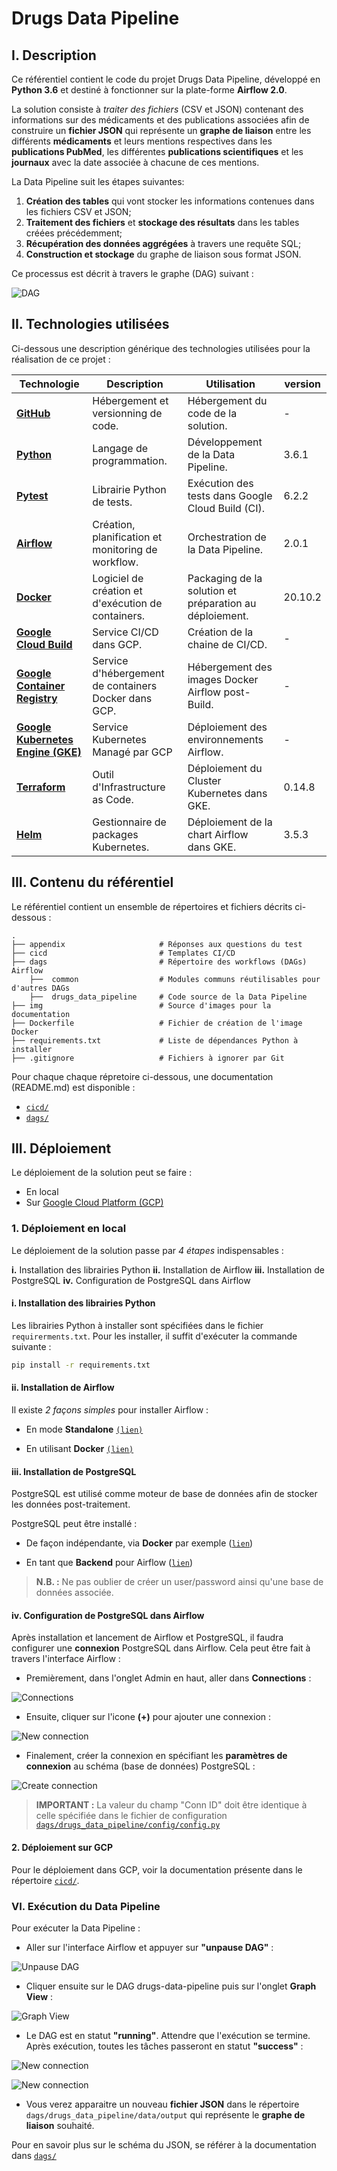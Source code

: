 # Drugs Data Pipeline

## I. Description

Ce référentiel contient le code du projet Drugs Data Pipeline, développé en **Python 3.6** et destiné à fonctionner sur la plate-forme **Airflow 2.0**.

La solution consiste à *traiter des fichiers* (CSV et JSON) contenant des informations sur des médicaments et des publications associées afin de construire un **fichier JSON** qui représente un **graphe de liaison** entre les différents **médicaments** et leurs mentions respectives dans les **publications PubMed**, les différentes **publications scientifiques** et  les **journaux** avec la date associée à chacune de ces mentions.

La Data Pipeline suit les étapes suivantes:

1. **Création des tables** qui vont stocker les informations contenues dans les fichiers CSV et JSON;
2. **Traitement des fichiers** et **stockage des résultats** dans les tables créées précédemment;
3. **Récupération des données aggrégées** à travers une requête SQL;
4. **Construction et stockage** du graphe de liaison sous format JSON.

Ce processus est décrit à travers le graphe (DAG) suivant :

![DAG](./img/dag-subtasks.PNG)

## II. Technologies utilisées

Ci-dessous une description générique des technologies utilisées pour la réalisation de ce projet :

| Technologie  | Description | Utilisation | version |
| ------------- | ------------- | ------------- | ------------- |
| [**GitHub**](https://github.com/) | Hébergement et versionning de code. | Hébergement du code de la solution. | - |
| [**Python**](https://www.python.org/) | Langage de programmation. | Développement de la Data Pipeline. | 3.6.1 |
| [**Pytest**](https://docs.pytest.org/en/stable/) | Librairie Python de tests. | Exécution des tests dans Google Cloud Build (CI). | 6.2.2 |
| [**Airflow**](https://airflow.apache.org/) | Création, planification et monitoring de workflow. | Orchestration de la Data Pipeline. | 2.0.1 |
| [**Docker**](https://www.docker.com/) | Logiciel de création et d'exécution de containers. | Packaging de la solution et préparation au déploiement.| 20.10.2 |
| [**Google Cloud Build**](https://cloud.google.com/build?hl=fr/) | Service CI/CD dans GCP. | Création de la chaine de CI/CD. | - |
| [**Google Container Registry**](https://cloud.google.com/container-registry?hl=fr) | Service d'hébergement de containers Docker dans GCP. | Hébergement des images Docker Airflow post-Build. | - |
| [**Google Kubernetes Engine (GKE)**](https://cloud.google.com/kubernetes-engine?hl=fr) | Service Kubernetes Managé par GCP | Déploiement des environnements Airflow. | - |
| [**Terraform**](https://helm.sh/) | Outil d'Infrastructure as Code. | Déploiement du Cluster Kubernetes dans GKE. | 0.14.8 |
| [**Helm**](https://helm.sh/) | Gestionnaire de packages Kubernetes. | Déploiement de la chart Airflow dans GKE. | 3.5.3 |

## III. Contenu du référentiel

Le référentiel contient un ensemble de répertoires et fichiers décrits ci-dessous :

    .
    ├── appendix                     # Réponses aux questions du test
    ├── cicd                         # Templates CI/CD
    ├── dags                         # Répertoire des workflows (DAGs) Airflow
        ├──  common                  # Modules communs réutilisables pour d'autres DAGs
        ├──  drugs_data_pipeline     # Code source de la Data Pipeline
    ├── img                          # Source d'images pour la documentation
    ├── Dockerfile                   # Fichier de création de l'image Docker
    ├── requirements.txt             # Liste de dépendances Python à installer
    ├── .gitignore                   # Fichiers à ignorer par Git

Pour chaque chaque répretoire ci-dessous, une documentation (README.md) est disponible :

- [```cicd/```](cicd/)
- [```dags/```](dags/)

## III. Déploiement

Le déploiement de la solution peut se faire :

- En local
- Sur [Google Cloud Platform (GCP)](https://cloud.google.com/)

### 1. Déploiement en local

Le déploiement de la solution passe par *4 étapes* indispensables :

**i.**      Installation des librairies Python
**ii.**     Installation de Airflow
**iii.**    Installation de PostgreSQL
**iv.**     Configuration de PostgreSQL dans Airflow

#### i. Installation des librairies Python

Les librairies Python à installer sont spécifiées dans le fichier ```requirerments.txt```.
Pour les installer, il suffit d'exécuter la commande suivante :

```bash
pip install -r requirements.txt
```

#### ii. Installation de Airflow

Il existe *2 façons simples* pour installer Airflow :

- En mode **Standalone** [```(lien)```](http://airflow.apache.org/docs/apache-airflow/stable/start/local.html)

- En utilisant **Docker** [```(lien)```](http://airflow.apache.org/docs/apache-airflow/stable/start/docker.html)

#### iii. Installation de PostgreSQL

PostgreSQL est utilisé comme moteur de base de données afin de stocker les données post-traitement.

PostgreSQL peut être installé :

- De façon indépendante, via **Docker** par exemple ([```lien```](https://hub.docker.com/_/postgres))

- En tant que **Backend** pour Airflow ([```lien```](https://airflow.apache.org/docs/apache-airflow/stable/howto/set-up-database.html))

> **N.B. :** Ne pas oublier de créer un user/password ainsi qu'une base de données associée.

#### iv. Configuration de PostgreSQL dans Airflow

Après installation et lancement de Airflow et PostgreSQL, il faudra configurer une **connexion** PostgreSQL dans Airflow.
Cela peut être fait à travers l'interface Airflow :

- Premièrement, dans l'onglet Admin en haut, aller dans **Connections** :

![Connections](./img/connections.PNG)

- Ensuite, cliquer sur l'icone **(+)** pour ajouter une connexion :

![New connection](./img/new-connection.PNG)

- Finalement, créer la connexion en spécifiant les **paramètres de connexion** au schéma (base de données) PostgreSQL :

![Create connection](./img/create-connection.PNG)

> **IMPORTANT :** La valeur du champ "Conn ID" doit être identique à celle spécifiée dans le fichier de configuration [```dags/drugs_data_pipeline/config/config.py```](dags/drugs_data_pipeline/config/config.py)

#### 2. Déploiement sur GCP

Pour le déploiement dans GCP, voir la documentation présente dans le répertoire [```cicd/```](cicd/).

### VI. Exécution du Data Pipeline

Pour exécuter la Data Pipeline :

- Aller sur l'interface Airflow et appuyer sur **"unpause DAG"** :

![Unpause DAG](./img/unpause-dag.PNG)

- Cliquer ensuite sur le DAG drugs-data-pipeline puis sur l'onglet **Graph View** :

![Graph View](./img/graph-view.PNG)

- Le DAG est en statut **"running"**. Attendre que l'exécution se termine. Après exécution, toutes les tâches passeront en statut **"success"** :

![New connection](./img/dag-running.PNG)

![New connection](./img/dag-success.PNG)

- Vous verez apparaitre un nouveau **fichier JSON** dans le répertoire ```dags/drugs_data_pipeline/data/output``` qui représente le **graphe de liaison** souhaité.

Pour en savoir plus sur le schéma du JSON, se référer à la documentation dans [```dags/```](dags/)
